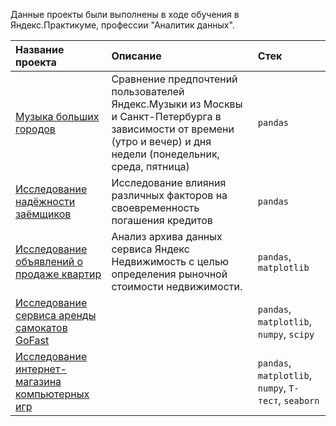 Данные проекты были выполнены в ходе обучения в Яндекс.Практикуме, профессии "Аналитик данных".

| Название проекта | Описание | Стек | 
| :---------------------- | :---------------------- | :---------------------- |
| [Музыка больших городов](project_music_big_city) | Сравнение предпочтений пользователей Яндекс.Музыки из Москвы и Санкт-Петербурга в зависимости от времени (утро и вечер) и дня недели (понедельник, среда, пятница)| `pandas` |
| [Исследование надёжности заёмщиков](project_borrower_analysis) | Исследование влияния различных факторов на своевременность погашения кредитов | `pandas` |
|[Исследование объявлений о продаже квартир](project_sale_apartments)|Анализ архива данных сервиса Яндекс Недвижимость с целью определения рыночной стоимости недвижимости. | `pandas`, `matplotlib`|
|[Исcледование сервиса аренды самокатов GoFast](analysis_scooter_rental_service)| | `pandas`, `matplotlib`, `numpy`, `scipy`|
|[Исследование интернет-магазина компьютерных игр](game_maekrt)| | `pandas`, `matplotlib`, `numpy`, `Т-тест`, `seaborn`|
